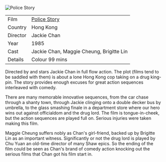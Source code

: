 ![Police Story](police_story.jpg)

| | |
|-|-|
Film|[Police Story](https://www.imdb.com/title/tt0089374/)
Country|Hong Kong
Director|Jackie Chan
Year|1985
Cast|Jackie Chan, Maggie Cheung, Brigitte Lin
Details|Colour 99 mins

Directed by and stars Jackie Chan in full flow action. The plot (films tend to be saddled with them) is about a lone Hong Kong cop taking on a drug king-pin. The story provides enough excuses for great action sequences interleaved with comedy.

There are many memorable innovative sequences, from the car chase through a shanty town, through Jackie clinging onto a double decker bus by umbrella, to the glass smashing finale in a department store where our hero wins out against officialdom and the drug lord. The film is tongue-in-cheek, but the action sequences are played full on. Serious injuries were taken making this film.

Maggie Cheung suffers nobly as Chan's girl-friend, backed up by Brigitte Lin as an important witness. Significantly or not the drug lord is played by Chu Yuan an old-time director of many Shaw epics. So the ending of the film could be seen as Chan's brand of comedy action knocking out the serious films that Chan got his film start in.

